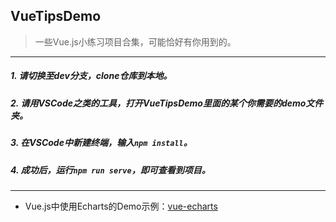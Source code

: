 ## VueTipsDemo
> 一些Vue.js小练习项目合集，可能恰好有你用到的。

---

##### 1. 请切换至dev分支，clone仓库到本地。
##### 2. 请用VSCode之类的工具，打开VueTipsDemo里面的某个你需要的demo文件夹。
##### 3. 在VSCode中新建终端，输入`npm install`。
##### 4. 成功后，运行`npm run serve`，即可查看到项目。

---

- Vue.js中使用Echarts的Demo示例：[vue-echarts](https://github.com/ShannonMYang/VueTipsDemo/tree/dev)

